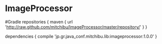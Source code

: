 # ImageProcessor

#Gradle
repositories {
    maven { url 'http://raw.github.com/mitchibu/ImageProcessor/master/repository/' }
}

dependencies {
    compile 'jp.gr.java_conf.mitchibu.lib:imageprocessor:1.0.0'
}
